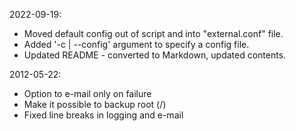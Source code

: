 2022-09-19:

  * Moved default config out of script and into "external.conf" file.
  * Added '-c | --config' argument to specify a config file.
  * Updated README - converted to Markdown, updated contents.

2012-05-22:

  * Option to e-mail only on failure
  * Make it possible to backup root (/)
  * Fixed line breaks in logging and e-mail
